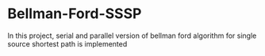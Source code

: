 # Bellman-Ford-SSSP
In this project, serial and parallel version of bellman ford algorithm for single source shortest path is implemented
